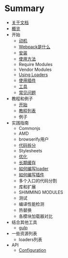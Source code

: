 # Summary

* [关于文档](README.md)
* [概览](chapter0/home.md)
* 开始
   * [动机](chapter1/dong_ji.md)
   * [Webpack是什么](chapter1/webpack_is.md)
   * [安装](chapter1/an_zhuang.md)
   * [使用方法](chapter1/usage.md)
   * Require Modules
   * Vendor Modules
   * [Using Loaders](chapter1/using_loaders.md)
   * [使用插件](chapter1/using_plugins.md)
   * [工具](chapter1/devtool.md)
   * [常见问题](chapter1/troubleshooting.md)
* 教程和例子
   * [开始](chapter2/gettingstarted.md)
   * [教程列表](chapter2/listof_tutorials.md)
   * 例子
* 实践指南
   * Commonjs
   * AMD
   * browserify用户
   * [代码拆分](chapter3/codeSplitting.md)
   * Stylesheets
   * [优化](chapter3/Optimization.md)
   * [长期缓存](chapter3/long_term_cashing.md)
   * [如何编写loader](chapter3/ru_he_bian_xie_loader.md)
   * [如何编写插件](chapter3/ru_he_bian_xie_cha_jian.md)
   * 多个入口的代码分割
   * 库和扩展
   * SHIMMING MODULES
   * 测试
   * 编译性能检测
   * 热替换
   * 各模块加载器对比
* 结合其他工具
   * [gulp](chapter4/gulp.md)
* 一些资源列表
   * loaders列表
* API
   * [Configuration](chapter6/configuration.md)

